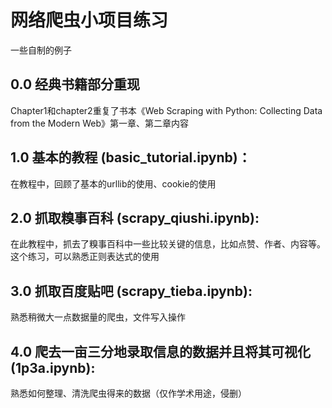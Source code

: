 # 网络爬虫小项目练习
一些自制的例子
## 0.0 经典书籍部分重现
Chapter1和chapter2重复了书本《Web Scraping with Python: Collecting Data from the Modern Web》第一章、第二章内容
## 1.0 基本的教程 (basic_tutorial.ipynb)：
在教程中，回顾了基本的urllib的使用、cookie的使用
## 2.0 抓取糗事百科 (scrapy_qiushi.ipynb):
在此教程中，抓去了糗事百科中一些比较关键的信息，比如点赞、作者、内容等。
这个练习，可以熟悉正则表达式的使用
## 3.0 抓取百度贴吧 (scrapy_tieba.ipynb):
熟悉稍微大一点数据量的爬虫，文件写入操作
## 4.0 爬去一亩三分地录取信息的数据并且将其可视化 (1p3a.ipynb):
熟悉如何整理、清洗爬虫得来的数据（仅作学术用途，侵删）
